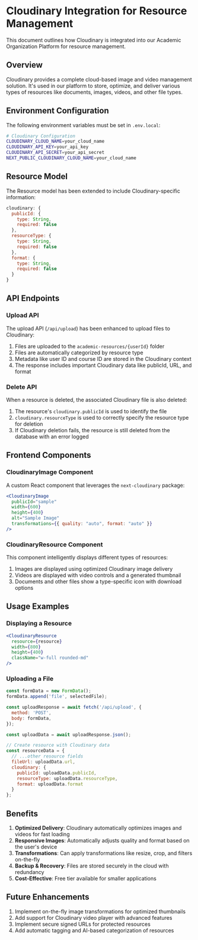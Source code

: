 # Cloudinary Integration for Resource Management

This document outlines how Cloudinary is integrated into our Academic Organization Platform for resource management.

## Overview

Cloudinary provides a complete cloud-based image and video management solution. It's used in our platform to store, optimize, and deliver various types of resources like documents, images, videos, and other file types.

## Environment Configuration

The following environment variables must be set in `.env.local`:

```bash
# Cloudinary Configuration
CLOUDINARY_CLOUD_NAME=your_cloud_name
CLOUDINARY_API_KEY=your_api_key
CLOUDINARY_API_SECRET=your_api_secret
NEXT_PUBLIC_CLOUDINARY_CLOUD_NAME=your_cloud_name
```

## Resource Model

The Resource model has been extended to include Cloudinary-specific information:

```javascript
cloudinary: {
  publicId: {
    type: String,
    required: false
  },
  resourceType: {
    type: String,
    required: false
  },
  format: {
    type: String,
    required: false
  }
}
```

## API Endpoints

### Upload API

The upload API (`/api/upload`) has been enhanced to upload files to Cloudinary:

1. Files are uploaded to the `academic-resources/{userId}` folder
2. Files are automatically categorized by resource type
3. Metadata like user ID and course ID are stored in the Cloudinary context
4. The response includes important Cloudinary data like publicId, URL, and format

### Delete API

When a resource is deleted, the associated Cloudinary file is also deleted:

1. The resource's `cloudinary.publicId` is used to identify the file
2. `cloudinary.resourceType` is used to correctly specify the resource type for deletion
3. If Cloudinary deletion fails, the resource is still deleted from the database with an error logged

## Frontend Components

### CloudinaryImage Component

A custom React component that leverages the `next-cloudinary` package:

```jsx
<CloudinaryImage 
  publicId="sample" 
  width={600} 
  height={400} 
  alt="Sample Image" 
  transformations={{ quality: "auto", format: "auto" }} 
/>
```

### CloudinaryResource Component

This component intelligently displays different types of resources:

1. Images are displayed using optimized Cloudinary image delivery
2. Videos are displayed with video controls and a generated thumbnail
3. Documents and other files show a type-specific icon with download options

## Usage Examples

### Displaying a Resource

```jsx
<CloudinaryResource 
  resource={resource} 
  width={800} 
  height={400} 
  className="w-full rounded-md"
/>
```

### Uploading a File

```jsx
const formData = new FormData();
formData.append('file', selectedFile);

const uploadResponse = await fetch('/api/upload', {
  method: 'POST',
  body: formData,
});

const uploadData = await uploadResponse.json();

// Create resource with Cloudinary data
const resourceData = {
  // ...other resource fields
  fileUrl: uploadData.url,
  cloudinary: {
    publicId: uploadData.publicId,
    resourceType: uploadData.resourceType,
    format: uploadData.format
  }
};
```

## Benefits

1. **Optimized Delivery**: Cloudinary automatically optimizes images and videos for fast loading
2. **Responsive Images**: Automatically adjusts quality and format based on the user's device
3. **Transformations**: Can apply transformations like resize, crop, and filters on-the-fly
4. **Backup & Recovery**: Files are stored securely in the cloud with redundancy
5. **Cost-Effective**: Free tier available for smaller applications

## Future Enhancements

1. Implement on-the-fly image transformations for optimized thumbnails
2. Add support for Cloudinary video player with advanced features
3. Implement secure signed URLs for protected resources
4. Add automatic tagging and AI-based categorization of resources
